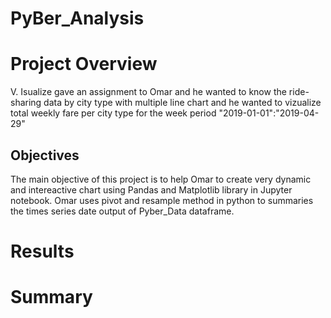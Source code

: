 # PyBer_Analysis

# Project Overview
V. Isualize gave an assignment to Omar and he wanted to know the ride-sharing data by city type with multiple line chart and he wanted to vizualize total weekly fare per city type for the week period "2019-01-01":"2019-04-29"

## Objectives
The main objective of this project is to help Omar to create very dynamic and intereactive chart using Pandas and Matplotlib library in Jupyter notebook. Omar uses pivot and resample method in python to summaries the times series date output of Pyber_Data dataframe.

# Results

# Summary
